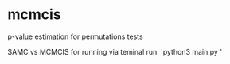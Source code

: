 # mcmcis
p-value estimation for permutations tests

SAMC vs MCMCIS
for running via teminal run: 'python3 main.py <algorithm> <alpha> <iterations> <notes>'
